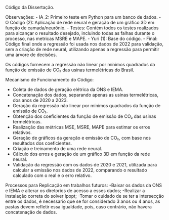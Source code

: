 Código da Dissertação.

Observações:
    - IA_2: Primeiro teste em Python para um banco de dados.
    - O Código (2): Aplicação de rede neural e geração de um gráfico 3D em função de camada/neurônio.
    - Testes: Contém todos os testes realizados para alcançar o resultado desejado, incluindo todas as falhas durante o processo, nas metricas MSRE e MAPE.
    - Yuri (1): Base do código.
    - Final: Código final onde a regressão foi usada nos dados de 2022 para validação, sem a criação de rede neural, utilizando apenas a regressão para permitir uma árvore de decisões.

Os códigos fornecem a regressão não linear por mínimos quadrados da função de emissão de CO₂ das usinas termelétricas do Brasil.

Mecanismo de Funcionamento do Código:
   - Coleta de dados de geração elétrica da ONS e IEMA.
   - Concatenação dos dados, separando apenas as usinas termelétricas, dos anos de 2020 a 2023.
   - Geração da regressão não linear por mínimos quadrados da função de emissão de CO₂.
   - Obtenção dos coeficientes da função de emissão de CO₂ das usinas termelétricas.
   - Realização das métricas MSE, MSRE, MAPE para estimar os erros relativos.
   - Geração de gráficos da geração e emissão de CO₂, com base nos resultados dos coeficientes.
   - Criação e treinamento de uma rede neural.
   - Cálculo dos erros e geração de um gráfico 3D em função da rede neural.
   - Validação da regressão com os dados de 2020 e 2021, utilizada para calcular a emissão nos dados de 2022, comparando o resultado calculado com o real e o erro relativo.

Processos para Replicação em trabalhos futuros:
    -Baixar os dados da ONS e IEMA e alterar os diretorios de acesso a esses dados;
    -Realizar a instalação correta do solver Ipopt;
    -Tomar o cuidado de se ter a intersecção entre os dados, é necessario que se for considerado 3 anos ou 4 anos, as pastas devem refletir essa igualdade, pois, caso contrário, não havera concatenação de dados.
